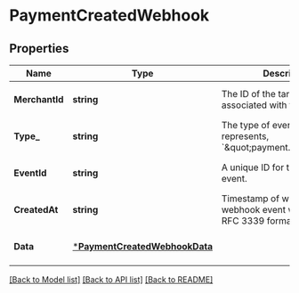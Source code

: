 # PaymentCreatedWebhook

## Properties

 Name           | Type                                                           | Description                                                                   | Notes                        
----------------|----------------------------------------------------------------|-------------------------------------------------------------------------------|------------------------------
 **MerchantId** | **string**                                                     | The ID of the target merchant associated with the event.                      | [optional] [default to null] 
 **Type_**      | **string**                                                     | The type of event this represents, &#x60;\&quot;payment.created\&quot;&#x60;. | [optional] [default to null] 
 **EventId**    | **string**                                                     | A unique ID for the webhook event.                                            | [optional] [default to null] 
 **CreatedAt**  | **string**                                                     | Timestamp of when the webhook event was created, in RFC 3339 format.          | [optional] [default to null] 
 **Data**       | [***PaymentCreatedWebhookData**](PaymentCreatedWebhookData.md) |                                                                               | [optional] [default to null] 

[[Back to Model list]](../README.md#documentation-for-models) [[Back to API list]](../README.md#documentation-for-api-endpoints) [[Back to README]](../README.md)

